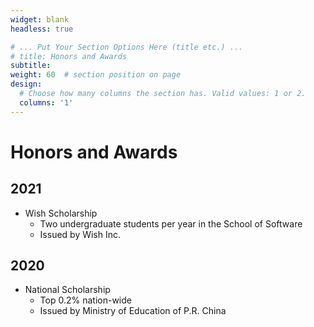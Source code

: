 ```yaml
---
widget: blank
headless: true

# ... Put Your Section Options Here (title etc.) ...
# title: Honors and Awards
subtitle:
weight: 60  # section position on page
design:
  # Choose how many columns the section has. Valid values: 1 or 2.
  columns: '1'
---
```


# Honors and Awards
## 2021
- Wish Scholarship
  - Two undergraduate students per year in the School of Software
  - Issued by Wish Inc.

## 2020
- National Scholarship
  - Top 0.2% nation-wide
  - Issued by Ministry of Education of P.R. China